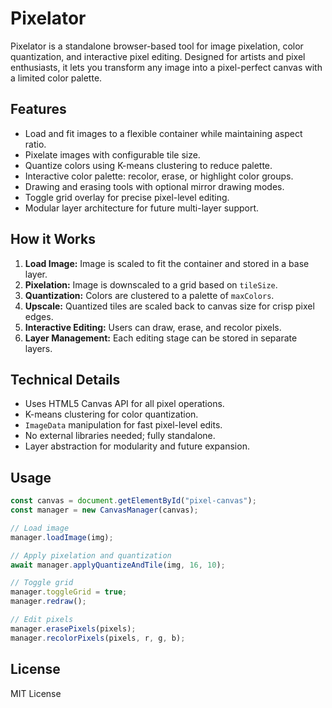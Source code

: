 # Pixelator

Pixelator is a standalone browser-based tool for image pixelation, color quantization, and interactive pixel editing. Designed for artists and pixel enthusiasts, it lets you transform any image into a pixel-perfect canvas with a limited color palette.

## Features

- Load and fit images to a flexible container while maintaining aspect ratio.
- Pixelate images with configurable tile size.
- Quantize colors using K-means clustering to reduce palette.
- Interactive color palette: recolor, erase, or highlight color groups.
- Drawing and erasing tools with optional mirror drawing modes.
- Toggle grid overlay for precise pixel-level editing.
- Modular layer architecture for future multi-layer support.

## How it Works

1. **Load Image:** Image is scaled to fit the container and stored in a base layer.
2. **Pixelation:** Image is downscaled to a grid based on `tileSize`.
3. **Quantization:** Colors are clustered to a palette of `maxColors`.
4. **Upscale:** Quantized tiles are scaled back to canvas size for crisp pixel edges.
5. **Interactive Editing:** Users can draw, erase, and recolor pixels.
6. **Layer Management:** Each editing stage can be stored in separate layers.

## Technical Details

- Uses HTML5 Canvas API for all pixel operations.
- K-means clustering for color quantization.
- `ImageData` manipulation for fast pixel-level edits.
- No external libraries needed; fully standalone.
- Layer abstraction for modularity and future expansion.

## Usage

```js
const canvas = document.getElementById("pixel-canvas");
const manager = new CanvasManager(canvas);

// Load image
manager.loadImage(img);

// Apply pixelation and quantization
await manager.applyQuantizeAndTile(img, 16, 10);

// Toggle grid
manager.toggleGrid = true;
manager.redraw();

// Edit pixels
manager.erasePixels(pixels);
manager.recolorPixels(pixels, r, g, b);
```

## License

MIT License

